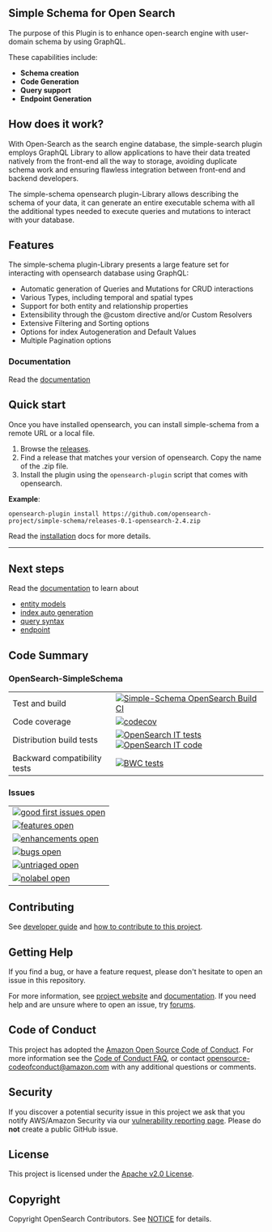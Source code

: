 ## Simple Schema for Open Search

The purpose of this Plugin is to enhance open-search engine with user-domain schema by using GraphQL.  

These capabilities include:
- **Schema creation**
- **Code Generation**
- **Query support**
- **Endpoint Generation**

## How does it work?

With Open-Search as the search engine database, the simple-search plugin employs GraphQL Library to allow applications to have their data treated natively from the front-end all the way to storage,
avoiding duplicate schema work and ensuring flawless integration between front-end and backend developers.

The simple-schema opensearch plugin-Library allows describing the schema of your data, it can generate an entire executable schema with all the additional types needed to execute queries and mutations to interact with your database.

## Features

The simple-schema plugin-Library presents a large feature set for interacting with opensearch database using GraphQL:
- Automatic generation of Queries and Mutations for CRUD interactions
- Various Types, including temporal and spatial types
- Support for both entity and relationship properties
- Extensibility through the @custom directive and/or Custom Resolvers
- Extensive Filtering and Sorting options
- Options for index Autogeneration and Default Values
- Multiple Pagination options

### Documentation

Read the [documentation](https://github.com/opensearch-project/simple-schema/docs)

## Quick start

Once you have installed opensearch, you can install simple-schema from a remote URL or a local file.

1. Browse the [releases](https://github.com/opensearch-project/simple-schema/releases).
2. Find a release that matches your version of opensearch. Copy the name of the .zip file.
3. Install the plugin using the `opensearch-plugin` script that comes with opensearch.

**Example**:

`opensearch-plugin install https://github.com/opensearch-project/simple-schema/releases-0.1-opensearch-2.4.zip`

Read the [installation](https://github.com/opensearch-project/simple-schema/docs/installation.md) docs for more details.

-------------

## Next steps

Read the [documentation](https://github.com/opensearch-project/simple-schema/docs/basic-usage.md) to learn about 
 - [entity models](https://github.com/opensearch-project/simple-schema/docs/entity-models.md)
 - [index auto generation](https://github.com/opensearch-project/simple-schema/docs/index-provider.md)
 - [query syntax](https://github.com/opensearch-project/simple-schema/docs/query-sytax.md)
 - [endpoint](https://github.com/opensearch-project/simple-schema/docs/endpoint.md)


## Code Summary

### OpenSearch-SimpleSchema

|                              |                                                                                                                                              |
| ---------------------------- |----------------------------------------------------------------------------------------------------------------------------------------------|
| Test and build               | [![Simple-Schema OpenSearch Build CI][opensearch-build-badge]][opensearch-build-link]                                                        |
| Code coverage                | [![codecov][opensearch-codecov-badge]][codecov-link]                                                                                         |
| Distribution build tests     | [![OpenSearch IT tests][opensearch-it-badge]][opensearch-it-link] [![OpenSearch IT code][opensearch-it-code-badge]][opensearch-it-code-link] |
| Backward compatibility tests | [![BWC tests][bwc-tests-badge]][bwc-tests-link]                                                                                              |

### Issues

|                                                                |
| -------------------------------------------------------------- |
| [![good first issues open][good-first-badge]][good-first-link] |
| [![features open][feature-badge]][feature-link]                |
| [![enhancements open][enhancement-badge]][enhancement-link]    |
| [![bugs open][bug-badge]][bug-link]                            |
| [![untriaged open][untriaged-badge]][untriaged-link]           |
| [![nolabel open][nolabel-badge]][nolabel-link]                 |

[opensearch-build-badge]: https://github.com/opensearch-project/simple-schema/actions/workflows/opensearch-simple-schema-test-and-build-workflow.yml/badge.svg
[opensearch-build-link]: https://github.com/opensearch-project/simple-schema/actions/workflows/opensearch-simple-schema-test-and-build-workflow.yml

[opensearch-codecov-badge]: https://codecov.io/gh/opensearch-project/simple-schema/branch/main/graphs/badge.svg?flag=opensearch-simple-schema
[codecov-link]: https://codecov.io/gh/opensearch-project/simple-schema
[opensearch-it-badge]: https://img.shields.io/badge/OpenSearch%20Plugin%20IT%20tests-in%20progress-yellow
[opensearch-it-link]: https://github.com/opensearch-project/opensearch-build/issues/1124
[opensearch-it-code-badge]: https://img.shields.io/badge/OpenSearch%20IT%20code-blue
[opensearch-it-code-link]: https://github.com/opensearch-project/simple-schema/blob/main/opensearch-simple-schema/src/test/org/opensearch/simple-schema/SimpleSearchPluginIT.java
[bwc-tests-badge]: https://img.shields.io/badge/BWC%20tests-in%20progress-yellow
[bwc-tests-link]: https://github.com/opensearch-project/simple-schema/issues/276
[good-first-badge]: https://img.shields.io/github/issues/opensearch-project/simple-schema/good%20first%20issue.svg
[good-first-link]: https://github.com/opensearch-project/simple-schema/issues?q=is%3Aopen+is%3Aissue+label%3A%22good+first+issue%22+
[feature-badge]: https://img.shields.io/github/issues/opensearch-project/simple-schema/feature.svg
[feature-link]: https://github.com/opensearch-project/simple-schema/issues?q=is%3Aopen+is%3Aissue+label%3Afeature
[bug-badge]: https://img.shields.io/github/issues/opensearch-project/simple-schema/bug.svg
[bug-link]: https://github.com/opensearch-project/simple-schema/issues?q=is%3Aopen+is%3Aissue+label%3Abug+
[enhancement-badge]: https://img.shields.io/github/issues/opensearch-project/simple-schema/enhancement.svg
[enhancement-link]: https://github.com/opensearch-project/simple-schema/issues?q=is%3Aopen+is%3Aissue+label%3Aenhancement+
[untriaged-badge]: https://img.shields.io/github/issues/opensearch-project/simple-schema/untriaged.svg
[untriaged-link]: https://github.com/opensearch-project/simple-schema/issues?q=is%3Aopen+is%3Aissue+label%3Auntriaged+
[nolabel-badge]: https://img.shields.io/github/issues-search/opensearch-project/simple-schema?color=yellow&label=no%20label%20issues&query=is%3Aopen%20is%3Aissue%20no%3Alabel
[nolabel-link]: https://github.com/opensearch-project/simple-schema/issues?q=is%3Aopen+is%3Aissue+no%3Alabel+



## Contributing

See [developer guide](DEVELOPER_GUIDE.md) and [how to contribute to this project](CONTRIBUTING.md).

## Getting Help

If you find a bug, or have a feature request, please don't hesitate to open an issue in this repository.

For more information, see [project website](https://opensearch.org/) and [documentation](https://opensearch.org/docs). If you need help and are unsure where to open an issue, try [forums](https://discuss.opendistrocommunity.dev/).

## Code of Conduct

This project has adopted the [Amazon Open Source Code of Conduct](CODE_OF_CONDUCT.md). For more information see the [Code of Conduct FAQ](https://aws.github.io/code-of-conduct-faq), or contact [opensource-codeofconduct@amazon.com](mailto:opensource-codeofconduct@amazon.com) with any additional questions or comments.

## Security

If you discover a potential security issue in this project we ask that you notify AWS/Amazon Security via our [vulnerability reporting page](http://aws.amazon.com/security/vulnerability-reporting/). Please do **not** create a public GitHub issue.

## License

This project is licensed under the [Apache v2.0 License](LICENSE).

## Copyright

Copyright OpenSearch Contributors. See [NOTICE](NOTICE) for details.
